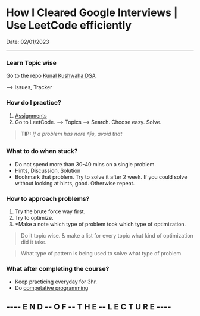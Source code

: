 # How I Cleared Google Interviews | Use LeetCode efficiently

Date: 02/01/2023

---

### Learn Topic wise

Go to the repo [Kunal Kushwaha DSA](https://github.com/kunal-kushwaha/DSA-Bootcamp-Java)

--> Issues, Tracker

### How do I practice?

1. [Assignments](https://github.com/kunal-kushwaha/DSA-Bootcamp-Java/tree/main/assignments)
2. Go to LeetCode. --> Topics --> Search.
   Choose easy. Solve.

> **TIP:** _If a problem has nore 👎s, avoid that_

### What to do when stuck?

- Do not spend more than 30-40 mins on a single problem.
- Hints, Discussion, Solution
- Bookmark that problem. Try to solve it after 2 week. If you could solve without looking at hints, good. Otherwise repeat.

### How to approach problems?

1. Try the brute force way first.
2. Try to optimize.
3. \*Make a note which type of problem took which type of optimization.

> Do it topic wise. & make a list for every topic what kind of optimization did it take.

> What type of pattern is being used to solve what type of problem.

### What after completing the course?

- Keep practicing everyday for 3hr.
- Do [competative programming](https://github.com/kunal-kushwaha/Competitive-Programming-Resources)

## ---- E N D -- O F -- T H E -- L E C T U R E ----
